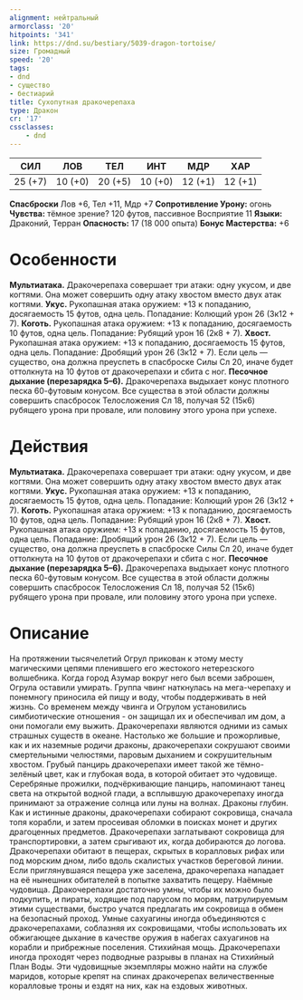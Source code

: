 ```yaml
---
alignment: нейтральный
armorclass: '20'
hitpoints: '341'
link: https://dnd.su/bestiary/5039-dragon-tortoise/
size: Громадный
speed: '20'
tags:
- dnd
- существо
- бестиарий
title: Сухопутная дракочерепаха
type: Дракон
cr: '17'
cssclasses:
    - dnd
---
```



| СИЛ | ЛОВ | ТЕЛ | ИНТ | МДР | ХАР |
|---|---|---|---|---|---|
| 25 (+7) | 10 (+0) | 20 (+5) | 10 (+0) | 12 (+1) | 12 (+1) |
**Спасброски** Лов +6, Тел +11, Мдр +7
**Сопротивление Урону:** огонь
**Чувства:** тёмное зрение? 120 футов, пассивное Восприятие 11
**Языки:** Драконий, Терран
**Опасность:** 17 (18 000 опыта)
**Бонус Мастерства:** +6


# Особенности
**Мультиатака.** Дракочерепаха совершает три атаки: одну укусом, и две когтями. Она может совершить одну атаку хвостом вместо двух атак когтями.
**Укус.** Рукопашная атака оружием: +13 к попаданию, досягаемость 15 футов, одна цель. Попадание: Колющий урон 26 (3к12 + 7).
**Коготь.** Рукопашная атака оружием: +13 к попаданию, досягаемость 10 футов, одна цель. Попадание: Рубящий урон 16 (2к8 + 7).
**Хвост.** Рукопашная атака оружием: +13 к попаданию, досягаемость 15 футов, одна цель. Попадание: Дробящий урон 26 (3к12 + 7). Если цель — существо, она должна преуспеть в спасброске Силы Сл 20, иначе будет оттолкнута на 10 футов от дракочерепахи и сбита с ног.
**Песочное дыхание (перезарядка 5–6).** Дракочерепаха выдыхает конус плотного песка 60-футовым конусом. Все существа в этой области должны совершить спасбросок Телосложения Сл 18, получая 52 (15к6) рубящего урона при провале, или половину этого урона при успехе.


# Действия
**Мультиатака.** Дракочерепаха совершает три атаки: одну укусом, и две когтями. Она может совершить одну атаку хвостом вместо двух атак когтями.
**Укус.** Рукопашная атака оружием: +13 к попаданию, досягаемость 15 футов, одна цель. Попадание: Колющий урон 26 (3к12 + 7).
**Коготь.** Рукопашная атака оружием: +13 к попаданию, досягаемость 10 футов, одна цель. Попадание: Рубящий урон 16 (2к8 + 7).
**Хвост.** Рукопашная атака оружием: +13 к попаданию, досягаемость 15 футов, одна цель. Попадание: Дробящий урон 26 (3к12 + 7). Если цель — существо, она должна преуспеть в спасброске Силы Сл 20, иначе будет оттолкнута на 10 футов от дракочерепахи и сбита с ног.
**Песочное дыхание (перезарядка 5–6).** Дракочерепаха выдыхает конус плотного песка 60-футовым конусом. Все существа в этой области должны совершить спасбросок Телосложения Сл 18, получая 52 (15к6) рубящего урона при провале, или половину этого урона при успехе.


# Описание
На протяжении тысячелетий Огрул прикован к этому месту магическими цепями пленившего его жестокого нетерезского волшебника. Когда город Азумар вокруг него был всеми заброшен, Огрула оставили умирать. Группа чвинг наткнулась на мега-черепаху и понемногу приносила ей пищу и воду, чтобы поддерживать в ней жизнь. Со временем между чвинга и Огрулом установились симбиотические отношения - он защищал их и обеспечивал им дом, а они помогали ему выжить. Дракочерепахи являются одними из самых страшных существ в океане. Настолько же большие и прожорливые, как и их наземные родичи драконы, дракочерепахи сокрушают своими смертельными челюстями, паровым дыханием и сокрушительным хвостом. Грубый панцирь дракочерепахи имеет такой же тёмно-зелёный цвет, как и глубокая вода, в которой обитает это чудовище. Серебряные прожилки, подчёркивающие панцирь, напоминают танец света на открытой водной глади, а всплывшую дракочерепаху иногда принимают за отражение солнца или луны на волнах. Драконы глубин. Как и истинные драконы, дракочерепахи собирают сокровища, сначала топя корабли, и затем просеивая обломки в поисках монет и других драгоценных предметов. Дракочерепахи заглатывают сокровища для транспортировки, а затем срыгивают их, когда добираются до логова. Дракочерепахи обитают в пещерах, скрытых в коралловых рифах или под морским дном, либо вдоль скалистых участков береговой линии. Если приглянувшаяся пещера уже заселена, дракочерепаха нападает на её нынешних обитателей в попытке захватить пещеру. Наёмные чудовища. Дракочерепахи достаточно умны, чтобы их можно было подкупить, и пираты, ходящие под парусом по морям, патрулируемым этими существами, быстро учатся предлагать им сокровища в обмен на безопасный проход. Умные сахуагины иногда объединяются с дракочерепахами, соблазняя их сокровищами, чтобы использовать их обжигающее дыхание в качестве оружия в набегах сахуагинов на корабли и прибрежные поселения. Стихийная мощь. Дракочерепахи иногда проходят через подводные разрывы в планах на Стихийный План Воды. Эти чудовищные экземпляры можно найти на службе маридов, которые крепят на спинах дракочерепах величественные коралловые троны и ездят на них, как на ездовых животных.